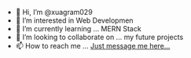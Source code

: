 
- 👋 Hi, I’m @xuagram029
- 👀 I’m interested in Web Developmen
- 🌱 I’m currently learning ... MERN Stack
- 💞️ I’m looking to collaborate on ... my future projects
- 📫 How to reach me ... [Just message me here...](https://www.facebook.com/Xuagram029/)

<!---
xuagram029/xuagram029 is a ✨ special ✨ repository because its `README.md` (this file) appears on your GitHub profile.
You can click the Preview link to take a look at your changes.
--->
